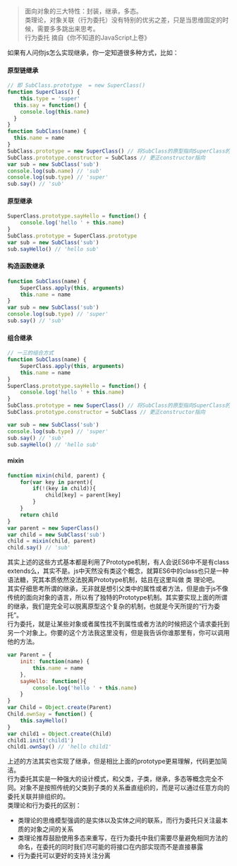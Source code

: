 >面向对象的三大特性：封装，继承，多态。  
>类理论，对象关联（行为委托）没有特别的优劣之差，只是当思维固定的时候，需要多多跳出来思考。  
>行为委托 摘自《你不知道的JavaScript上卷》

如果有人问你js怎么实现继承，你一定知道很多种方式，比如：

#### 原型链继承
```js
// 即 SubClass.prototype  = new SuperClass()
function SuperClass() {
	this.type = 'super'
  this.say = function() {
    console.log(this.name)
  }
}
function SubClass(name) {
  this.name = name
}
SubClass.prototype = new SuperClass() // 将SubClass的原型指向SuperClass的实例
SubClass.prototype.constructor = SubClass // 更正constructor指向
var sub = new SubClass('sub')
console.log(sub.name) // 'sub'
console.log(sub.type) // 'super'
sub.say() // 'sub'
```

#### 原型继承
```js
SuperClass.prototype.sayHello = function() {
	console.log('hello ' + this.name)
}
SubClass.prototype = SuperClass.prototype
var sub = new SubClass('sub')
sub.sayHello() // 'hello sub'
```

#### 构造函数继承
```js
function SubClass(name) {
	SuperClass.apply(this, arguments)
	this.name = name
}
var sub = new SubClass('sub')
console.log(sub.type) // 'super'
sub.say() // 'sub'
```

#### 组合继承
```js
// 一三的组合方式
function SubClass(name) {
	SuperClass.apply(this, arguments)
	this.name = name
}
SuperClass.prototype.sayHello = function() {
	console.log('hello ' + this.name)
}
SubClass.prototype = new SuperClass() // 将SubClass的原型指向SuperClass的实例
SubClass.prototype.constructor = SubClass // 更正constructor指向

var sub = new SubClass('sub')
console.log(sub.type) // 'super'
sub.say() // 'sub'
sub.sayHello() // 'hello sub'
```

#### mixin
```js
function mixin(child, parent) {
	for(var key in parent){
		if(!(key in child)){
			child[key] = parent[key]
		}
	}
	return child
}
var parent = new SuperClass()
var child = new SubClass('sub')
child = mixin(child, parent)
child.say() // 'sub'
```

其实上述的这些方式基本都是利用了Prototype机制，有人会说ES6中不是有class extends么，其实不是。js中天然没有类这个概念，就算ES6中的class也只是一种语法糖，究其本质依然没法脱离Prototype机制，姑且在这里叫做 类 理论吧。  
其实仔细思考所谓的继承，无非就是想引父类中的属性或者方法，但是由于js不像传统的面向对象的语言，所以有了独特的Prototype机制。其实要实现上面的所谓的继承，我们是完全可以脱离原型这个复杂的机制，也就是今天所提的“行为委托”。  
行为委托，就是让某些对象或者属性找不到属性或者方法的时候把这个请求委托到另一个对象上。你要的这个方法我这里没有，但是我告诉你谁那里有，你可以调用他的方法。  

```js
var Parent = {
	init: function(name) {
		this.name = name
	},
	sayHello: function(){
		console.log('hello ' + this.name)
	}
}
var Child = Object.create(Parent)
Child.ownSay = function() {
	this.sayHello()
}
var child1 = Object.create(Child)
child1.init('child1')
child1.ownSay() // 'hello child1'
```
上述的方法其实也实现了继承，但是相比上面的prototype更易理解，代码更加简洁。  
行为委托其实是一种强大的设计模式，和父类，子类，继承，多态等概念完全不同。对象不是按照传统的父类到子类的关系垂直组织的，而是可以通过任意方向的委托关联并排组织的。  
类理论和行为委托的区别：  
- 类理论的思维模型强调的是实体以及实体之间的联系，而行为委托只关注最本质的对象之间的关系  
- 类理论推荐鼓励使用多态来重写，在行为委托中我们需要尽量避免相同方法的命名，在委托的同时我们尽可能的将接口在内部实现而不是直接暴露  
- 行为委托可以更好的支持关注分离  

